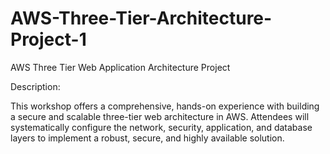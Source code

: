 # AWS-Three-Tier-Architecture-Project-1
AWS Three Tier Web Application Architecture Project

Description:


This workshop offers a comprehensive, hands-on experience with building a secure and scalable three-tier web architecture in AWS. Attendees will systematically configure the network, security, application, and database layers to implement a robust, secure, and highly available solution.
